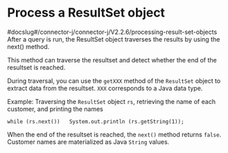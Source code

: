 Process a ResultSet object 
===============================================
#docslug#/connector-j/connector-j/V2.2.6/processing-result-set-objects
After a query is run, the ResultSet object traverses the results by using the next() method. 

This method can traverse the resultset and detect whether the end of the resultset is reached. 

During traversal, you can use the `getXXX` method of the `ResultSet` object to extract data from the resultset. `XXX` corresponds to a Java data type. 

Example: Traversing the `ResultSet` object `rs`, retrieving the name of each customer, and printing the names 

```unknow
while (rs.next())   System.out.println (rs.getString(1));
```



When the end of the resultset is reached, the `next()` method returns `false`. Customer names are materialized as Java `String` values.

